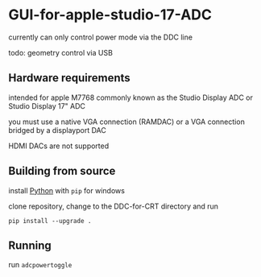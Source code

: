 # GUI-for-apple-studio-17-ADC

currently can only control power mode via the DDC line

todo: geometry control via USB 

## Hardware requirements

intended for apple M7768 commonly known as the Studio Display ADC or Studio Display 17" ADC 

you must use a native VGA connection (RAMDAC) or a VGA connection bridged by a displayport DAC

HDMI DACs are not supported

## Building from source
install [Python](https://www.python.org/downloads/windows/) with `pip` for windows 

clone repository, change to the DDC-for-CRT directory and run

```
pip install --upgrade .
```

## Running

run `adcpowertoggle`